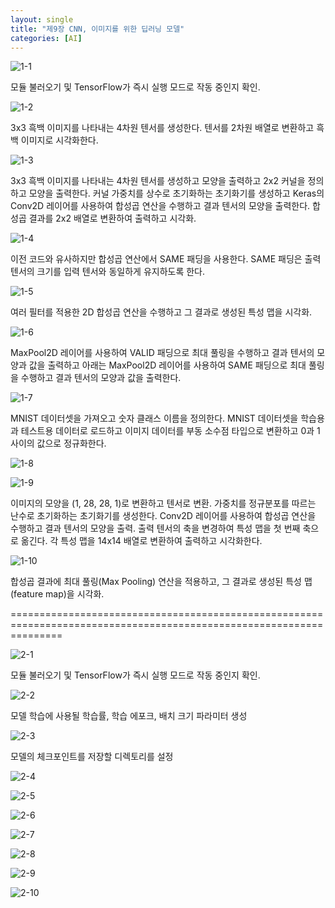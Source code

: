 ```yaml
---
layout: single
title: "제9장 CNN, 이미지를 위한 딥러닝 모델"
categories: [AI]
---
```


![1-1](https://github.com/hyunchan123/hyunchan123.github.io/assets/48408195/a580794e-1cc4-4814-a53b-b02f454ead00)

모듈 불러오기 및 TensorFlow가 즉시 실행 모드로 작동 중인지 확인.

![1-2](https://github.com/hyunchan123/hyunchan123.github.io/assets/48408195/97047082-af07-4cf9-983e-f16d80a58f95)

3x3 흑백 이미지를 나타내는 4차원 텐서를 생성한다. 텐서를 2차원 배열로 변환하고 흑백 이미지로 시각화한다.

![1-3](https://github.com/hyunchan123/hyunchan123.github.io/assets/48408195/10f1fbdc-9e36-423b-a2b3-7e709abf0d90)

3x3 흑백 이미지를 나타내는 4차원 텐서를 생성하고 모양을 출력하고 2x2 커널을 정의하고 모양을 출력한다.
커널 가중치를 상수로 초기화하는 초기화기를 생성하고 Keras의 Conv2D 레이어를 사용하여 합성곱 연산을 수행하고 결과 텐서의 모양을 출력한다.
합성곱 결과를 2x2 배열로 변환하여 출력하고 시각화.

![1-4](https://github.com/hyunchan123/hyunchan123.github.io/assets/48408195/22516b7a-c33c-4e32-b2f3-3d31a8c8a5e8)

이전 코드와 유사하지만 합성곱 연산에서 SAME 패딩을 사용한다. SAME 패딩은 출력 텐서의 크기를 입력 텐서와 동일하게 유지하도록 한다.

![1-5](https://github.com/hyunchan123/hyunchan123.github.io/assets/48408195/4f2f0dd5-a370-4c02-8b27-abc5b85c8dce)

여러 필터를 적용한 2D 합성곱 연산을 수행하고 그 결과로 생성된 특성 맵을 시각화.

![1-6](https://github.com/hyunchan123/hyunchan123.github.io/assets/48408195/750e35c0-21d8-4ff6-b45f-b92cfd246004)

MaxPool2D 레이어를 사용하여 VALID 패딩으로 최대 풀링을 수행하고 결과 텐서의 모양과 값을 출력하고 아래는
MaxPool2D 레이어를 사용하여 SAME 패딩으로 최대 풀링을 수행하고 결과 텐서의 모양과 값을 출력한다.

![1-7](https://github.com/hyunchan123/hyunchan123.github.io/assets/48408195/d18fe0c3-b2f5-4185-92ca-0b058bdf8181)

MNIST 데이터셋을 가져오고 숫자 클래스 이름을 정의한다. MNIST 데이터셋을 학습용과 테스트용 데이터로 로드하고
이미지 데이터를 부동 소수점 타입으로 변환하고 0과 1 사이의 값으로 정규화한다.

![1-8](https://github.com/hyunchan123/hyunchan123.github.io/assets/48408195/82158ff2-b826-4555-8c43-d78aa7dccc79)

![1-9](https://github.com/hyunchan123/hyunchan123.github.io/assets/48408195/b675287f-dbcf-48ef-b68c-d9b9e92a511f)

이미지의 모양을 (1, 28, 28, 1)로 변환하고 텐서로 변환. 가중치를 정규분포를 따르는 난수로 초기화하는 초기화기를 생성한다.
Conv2D 레이어를 사용하여 합성곱 연산을 수행하고 결과 텐서의 모양을 출력. 출력 텐서의 축을 변경하여 특성 맵을 첫 번째 축으로 옮긴다.
각 특성 맵을 14x14 배열로 변환하여 출력하고 시각화한다.

![1-10](https://github.com/hyunchan123/hyunchan123.github.io/assets/48408195/08a14a52-3ea6-45c6-8c0e-1a8757a09562)

합성곱 결과에 최대 풀링(Max Pooling) 연산을 적용하고, 그 결과로 생성된 특성 맵(feature map)을 시각화.

=====================================================================================================================

![2-1](https://github.com/hyunchan123/hyunchan123.github.io/assets/48408195/8a23b588-9149-4fe9-9032-371645c487fd)

모듈 불러오기 및 TensorFlow가 즉시 실행 모드로 작동 중인지 확인.

![2-2](https://github.com/hyunchan123/hyunchan123.github.io/assets/48408195/b36927ad-0070-4c84-abfa-60000c569105)

모델 학습에 사용될 학습률, 학습 에포크, 배치 크기 파라미터 생성

![2-3](https://github.com/hyunchan123/hyunchan123.github.io/assets/48408195/fa8b5c41-47f4-408c-9e1a-1db58b300be7)

모델의 체크포인트를 저장할 디렉토리를 설정

![2-4](https://github.com/hyunchan123/hyunchan123.github.io/assets/48408195/6e708933-74f6-4cff-b21a-5ee3e1cb6640)


![2-5](https://github.com/hyunchan123/hyunchan123.github.io/assets/48408195/e5d8a41e-a2ab-47b4-909c-81663c699373)


![2-6](https://github.com/hyunchan123/hyunchan123.github.io/assets/48408195/29d535ae-d0a3-4824-b870-352ec60d7eb2)


![2-7](https://github.com/hyunchan123/hyunchan123.github.io/assets/48408195/5411c137-41f9-4951-a51b-82872979b30f)


![2-8](https://github.com/hyunchan123/hyunchan123.github.io/assets/48408195/24208d51-bee1-4747-a91f-f52e015ebb66)



![2-9](https://github.com/hyunchan123/hyunchan123.github.io/assets/48408195/c66222d7-8b4f-4961-9927-a1092808d0b7)


![2-10](https://github.com/hyunchan123/hyunchan123.github.io/assets/48408195/583cd4dc-4d58-4f74-9b3b-222aae3835a4)
